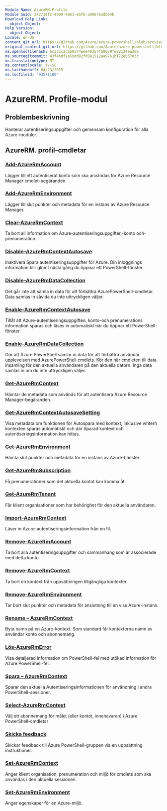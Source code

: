 ```yaml
---
Module Name: AzureRM.Profile
Module Guid: 342714fc-4009-4863-8afb-a9067e3db04b
Download Help Link:
  object Object: 
Help Version:
  object Object: 
Locale: en-US
content_git_url: https://github.com/Azure/azure-powershell/blob/preview/src/ResourceManager/Profile/Commands.Profile/help/AzureRM.Profile.md
original_content_git_url: https://github.com/Azure/azure-powershell/blob/preview/src/ResourceManager/Profile/Commands.Profile/help/AzureRM.Profile.md
ms.openlocfilehash: bc3ccc2c2b0574eee40357fb0079fe22124ea3e6
ms.sourcegitcommit: 43f4bdf2a59dd82fd881512aa9761bf72eb5703c
ms.translationtype: MT
ms.contentlocale: sv-SE
ms.lasthandoff: 04/23/2019
ms.locfileid: "93571180"
---
```

# AzureRM. Profile-modul
## Problembeskrivning
Hanterar autentiseringsuppgifter och gemensam konfiguration för alla Azure-moduler.

## AzureRM. profil-cmdletar
### [Add-AzureRmAccount](Add-AzureRmAccount.md)
Lägger till ett autentiserat konto som ska användas för Azure Resource Manager cmdlet-begäranden.

### [Add-AzureRmEnvironment](Add-AzureRmEnvironment.md)
Lägger till slut punkter och metadata för en instans av Azure Resource Manager.

### [Clear-AzureRmContext](Clear-AzureRmContext.md)
Ta bort all information om Azure-autentiseringsuppgifter,-konto och-prenumeration.

### [Disable-AzureRmContextAutosave](Disable-AzureRmContextAutosave.md)
Inaktivera Spara autentiseringsuppgifter för Azure.  Din inloggnings information blir glömt nästa gång du öppnar ett PowerShell-fönster

### [Disable-AzureRmDataCollection](Disable-AzureRmDataCollection.md)
Det går inte att samla in data för att förbättra AzurePowerShell-cmdletar. Data samlas in såvida du inte uttryckligen väljer.

### [Enable-AzureRmContextAutosave](Enable-AzureRmContextAutosave.md)
Tillåt att Azure-autentiseringsuppgiften, konto-och prenumerations information sparas och läses in automatiskt när du öppnar ett PowerShell-fönster. 

### [Enable-AzureRmDataCollection](Enable-AzureRmDataCollection.md)
Gör att Azure PowerShell samlar in data för att förbättra användar upplevelsen med AzurePowerShell cmdlets.
Kör den här cmdleten till data insamling för den aktuella användaren på den aktuella datorn.
Inga data samlas in om du inte uttryckligen väljer.

### [Get-AzureRmContext](Get-AzureRmContext.md)
Hämtar de metadata som används för att autentisera Azure Resource Manager-begäranden.

### [Get-AzureRmContextAutosaveSetting](Get-AzureRmContextAutosaveSetting.md)
Visa metadata om funktionen för Autospara med kontext, inklusive whterh kontexten sparas automatiskt och där Sparad kontext och autentiseringsinformation kan hittas.

### [Get-AzureRmEnvironment](Get-AzureRmEnvironment.md)
Hämta slut punkter och metadata för en instans av Azure-tjänster.

### [Get-AzureRmSubscription](Get-AzureRmSubscription.md)
Få prenumerationer som det aktuella kontot kan komma åt.

### [Get-AzureRmTenant](Get-AzureRmTenant.md)
Får klient organisationer som har behörighet för den aktuella användaren.

### [Import-AzureRmContext](Import-AzureRmContext.md)
Läser in Azure-autentiseringsinformation från en fil.

### [Remove-AzureRmAccount](Remove-AzureRmAccount.md)
Ta bort alla autentiseringsuppgifter och sammanhang som är associerade med detta konto.

### [Remove-AzureRmContext](Remove-AzureRmContext.md)
Ta bort en kontext från uppsättningen tillgängliga kontexter

### [Remove-AzureRmEnvironment](Remove-AzureRmEnvironment.md)
Tar bort slut punkter och metadata för anslutning till en viss Azure-instans.

### [Rename – AzureRmContext](Rename-AzureRmContext.md)
Byta namn på en Azure-kontext.  Som standard får kontexterna namn av användar konto och abonnemang.

### [Lös-AzureRmError](Resolve-AzureRmError.md)
Visa detaljerad information om PowerShell-fel med utökad information för Azure PowerShell-fel.

### [Spara – AzureRmContext](Save-AzureRmContext.md)
Sparar den aktuella Autentiseringsinformationen för användning i andra PowerShell-sessioner.

### [Select-AzureRmContext](Select-AzureRmContext.md)
Välj ett abonnemang för målet (eller kontot, innehavaren) i Azure PowerShell-cmdletar

### [Skicka feedback](Send-Feedback.md)
Skickar feedback till Azure PowerShell-gruppen via en uppsättning instruktioner.

### [Set-AzureRmContext](Set-AzureRmContext.md)
Anger klient organisation, prenumeration och miljö för cmdlets som ska användas i den aktuella sessionen.

### [Set-AzureRmEnvironment](Set-AzureRmEnvironment.md)
Anger egenskaper för en Azure-miljö.


